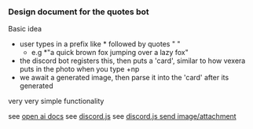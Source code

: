 ### Design document for the quotes bot

Basic idea

-   user types in a prefix like \* followed by quotes " "
    -   e.g \*"a quick brown fox jumping over a lazy fox"
-   the discord bot registers this, then puts a 'card', similar to how vexera puts in the photo when you type +np
-   we await a generated image, then parse it into the 'card' after its generated

very very simple functionality

see [open ai docs](https://platform.openai.com/docs/guides/images/usage?lang=node.js)
see [discord.js](https://discord.js.org/#/)
see [discord.js send image/attachment](https://discord.js.org/#/docs/discord.js/stable/class/MessageAttachment)
